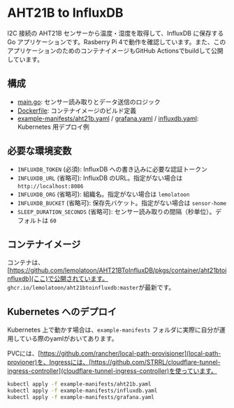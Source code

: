 # AHT21B to InfluxDB

I2C 接続の AHT21B センサーから温度・湿度を取得して、InfluxDB に保存する Go アプリケーションです。Rasberry Pi 4で動作を確認しています。また、このアプリケーションのためのコンテナイメージもGitHub Actionsでbuildして公開しています。

## 構成
- [main.go](main.go): センサー読み取りとデータ送信のロジック
- [Dockerfile](Dockerfile): コンテナイメージのビルド定義
- [example-manifests/aht21b.yaml](example-manifests/aht21b.yaml) / [grafana.yaml](example-manifests/grafana.yaml) / [influxdb.yaml](example-manifests/influxdb.yaml): Kubernetes 用デプロイ例

## 必要な環境変数
- `INFLUXDB_TOKEN` (必須): InfluxDB への書き込みに必要な認証トークン
- `INFLUXDB_URL` (省略可): InfluxDB のURL。指定がない場合は `http://localhost:8086`
- `INFLUXDB_ORG` (省略可): 組織名。指定がない場合は `lemolatoon`
- `INFLUXDB_BUCKET` (省略可): 保存先バケット。指定がない場合は `sensor-home`
- `SLEEP_DURATION_SECONDS` (省略可): センサー読み取りの間隔（秒単位）。デフォルトは `60`

## コンテナイメージ
コンテナは、[https://github.com/lemolatoon/AHT21BToInfluxDB/pkgs/container/aht21btoinfluxdb](ここ)で公開されています。
`ghcr.io/lemolatoon/aht21btoinfluxdb:master`が最新です。

## Kubernetes へのデプロイ
Kubernetes 上で動かす場合は、`example-manifests` フォルダに実際に自分が運用している際のyamlがおいてあります。

PVCには、[https://github.com/rancher/local-path-provisioner](local-path-provioner)を、Ingressには、[https://github.com/STRRL/cloudflare-tunnel-ingress-controller](cloudflare-tunnel-ingress-controller)を使っています。
```sh
kubectl apply -f example-manifests/aht21b.yaml
kubectl apply -f example-manifests/influxdb.yaml
kubectl apply -f example-manifests/grafana.yaml
```